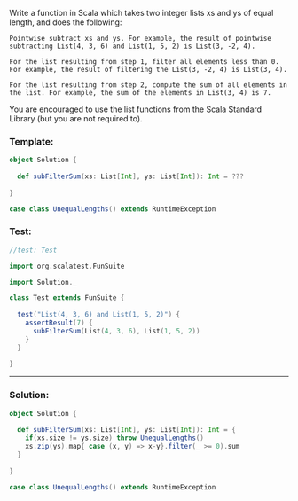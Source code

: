 Write a function in Scala which takes two integer lists xs and ys of equal length, and does the following:

    Pointwise subtract xs and ys. For example, the result of pointwise subtracting List(4, 3, 6) and List(1, 5, 2) is List(3, -2, 4).

    For the list resulting from step 1, filter all elements less than 0. For example, the result of filtering the List(3, -2, 4) is List(3, 4).

    For the list resulting from step 2, compute the sum of all elements in the list. For example, the sum of the elements in List(3, 4) is 7.

You are encouraged to use the list functions from the Scala Standard Library (but you are not required to).

### Template:
```scala
object Solution {
  
  def subFilterSum(xs: List[Int], ys: List[Int]): Int = ???
  
}

case class UnequalLengths() extends RuntimeException

```

### Test:
```scala
//test: Test

import org.scalatest.FunSuite

import Solution._

class Test extends FunSuite {
  
  test("List(4, 3, 6) and List(1, 5, 2)") {
    assertResult(7) {
      subFilterSum(List(4, 3, 6), List(1, 5, 2))
    }
  }
  
}

```

__________________________________________________________________________________________________________________________________


### Solution:
```scala
object Solution {
  
  def subFilterSum(xs: List[Int], ys: List[Int]): Int = {
    if(xs.size != ys.size) throw UnequalLengths()
    xs.zip(ys).map{ case (x, y) => x-y}.filter(_ >= 0).sum
  }
  
}

case class UnequalLengths() extends RuntimeException

```
